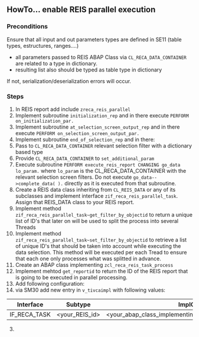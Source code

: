 ## HowTo... enable REIS parallel execution

### Preconditions

Ensure that all input and out parameters types are defined in SE11 (table types, estructures, ranges....)
- all parameters passed to REIS ABAP Class via ```CL_RECA_DATA_CONTAINER``` are related to a type in dictionary.
- resulting list also should be typed as table type in dictionary

If not, serialization/deserialization errors will occur.

### Steps

1. In REIS report add include ```zreca_reis_parallel```
2. Implement subroutine ```initialization_rep``` and in there execute ```PERFORM on_initialization_par.```
3. Implement subroutine ```at_selection_screen_output_rep``` and in there execute ```PERFORM on_selection_screen_output_par.```
4. Implement subroutine ```end_of_selection_rep``` and in there:
  1. Pass to ```CL_RECA_DATA_CONTAINER``` relevant selection filter with a dictionary based type
  2. Provide ```CL_RECA_DATA_CONTAINER``` to ```set_additional_param```
  3. Execute subroutine ```PERFORM execute_reis_report CHANGING go_data lo_param.``` where ```lo_param``` is the CL_RECA_DATA_CONTAINER with the relevant selection screen filters. Do not execute ```go_data-->complete_data( ).``` directly as it is executed from that subroutine.
5. Create a REIS data class inheriting from ```CL_REIS_DATA``` or any of its subclasses and implement interface ```zif_reca_reis_parallel_task```. Assign that REIS_DATA class to your REIS report.
  1. Implement method ```zif_reca_reis_parallel_task~get_filter_by_objectid``` to return a unique list of ID's that later on will be used to split the process into several Threads
  2. Implement method ```zif_reca_reis_parallel_task~set_filter_by_objectid``` to retrieve a list of unique ID's that should be taken into account while executing the data selection. This method will be executed per each Tread to ensure that each one only processes what was splitted in advance.
6.  Create an ABAP class implementing ```zcl_reca_reis_task_process```
  1. Implement mehtod ```get_reportid``` to return the ID of the REIS report that is going to be executed in parallel processing.
7. Add following configuration:
  1. via SM30 add new entry in ```v_tivcaimpl``` with following values:
  
  Interface|Subtype|ImplClass
  ---------|---------|---------
  |IF_RECA_TASK|<your_REIS_id>|<your_abap_class_implementing_zcl_reca_reis_task_process>|
  
  3. 
